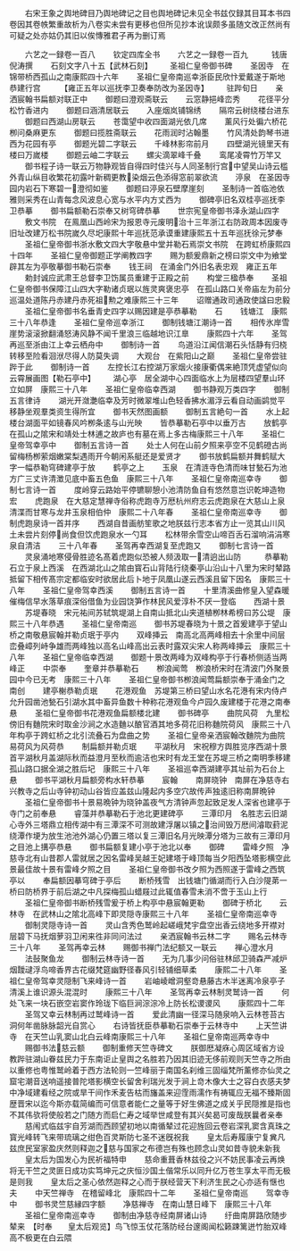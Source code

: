 <!-- { "loadSidebar": true } -->
　　右宋王象之舆地碑目乃舆地碑记之目也舆地碑记未见全书兹仅録其目耳本书四卷因其卷帙繁重故析为八卷实未尝有更移也但所见抄本讹误颇多虽随文改正然尚有可疑之处亦姑仍其旧以俟慱雅君子再为删订焉

　　六艺之一録卷一百八
　　钦定四库全书
　　六艺之一録卷一百九　　　钱唐倪涛撰
　　石刻文字八十五【武林石刻】
　　圣祖仁皇帝御书碑
　　圣因寺　在锦带桥西孤山之南康熙四十六年
　　圣祖仁皇帝南巡幸浙臣民欣忭爱戴遂于斯地恭建行宫　　　【雍正五年以巡抚李卫奏奉防改为圣因寺】
　　驻跸旬日
　　亲洒宸翰书扁额对联正中
　　御题曰澄观斋联云
　　云窓静挹峰峦秀
　　花径平分松竹香进内
　　御题曰涵清居联云
　　入座烟岚铺锦绣
　　隔帘云树绕楼台进东
　　御题曰西湖山房联云
　　苍霭望中收四面湖光依几席
　　薰风行处徧六桥花栁问桑麻更东
　　御题曰揽胜斋联云
　　花雨润时沾翰墨
　　竹风清处韵琴书进西为花园有亭
　　御题光碧二字联云
　　千峰林影帘前月
　　四壁湖光镜里天有楼曰万嵗楼
　　御题云岫二字联云
　　螺尖滴翠峰千叠
　　鸾尾凌霄竹万竿又
　　御书程子诗一联云万物静观皆自得四时佳兴与人同圣制行宫中望吴山诗云槛外青山纵目收繁花初露叶新稠更教染烟云色添得窓前翠欲流
　　渟泉　在圣因寺园内岩石下寒碧一澄彻如鉴
　　御题曰渟泉石壁摩崖刻
　　圣制诗一首临池依雅则采秀在山青每念风波息心宽与水平内方丈西为
　　御碑亭旧名双桂亭巡抚李卫恭摹
　　御书扁额勒石崇奉又树穹碑恭摹
　　世宗宪皇帝御书泽永湖山四字
　　敷文书院　在鳯凰山西岭宋为报恩寺元废明治十三年浙江右防政周本因废寺旧址改建万松书院嵗久尽圯康熙十年巡抚范承谟重建康熙五十五年巡抚徐元梦奉
　　圣祖仁皇帝御书浙水敷文四大字敬悬中堂并勒石焉崇文书院　在跨虹桥康熙四十四年
　　圣祖仁皇帝御题正学阐教四字
　　赐为额爰鼎新之榜曰崇文中为飨堂辟其左为亭敬摹御书勒石崇奉
　　钱王祠　在涌金门外旧名表忠观　雍正五年
　　勅封诚应武肃王总督李卫饬属员重建于正殿之前
　　构堂三楹恭奉
　　圣祖仁皇帝御书保障江山四大字勒诸贞珉以旌灵爽褒忠亭　在孤山路口关帝庙左为前分巡温处道陈丹赤建丹赤死祖勲之难康熙三十三年
　　诏赠通政司通政使諡曰忠毅
　　圣祖仁皇帝御书名垂青史四字以赐因建是亭恭摹勒
　　石
　　钱塘江　康熙三十八年恭逢
　　圣祖仁皇帝巡幸浙江
　　御制钱塘江潮诗一首
　　相传氷岸雪崖势滚滚掀翻涌怒涛风静不闻千里浪三临越地识江臯
　　康熙四十六年
　　圣驾再巡至浙由江上幸云栖舟中
　　御制诗一首
　　鸟道沿江闻信潮石头恬静有归桡转移至险看洄洑尽得人防莫失调
　　大观台　在紫阳山之巅
　　圣祖仁皇帝尝驻跸于此
　　御制诗一首
　　左控长江右控湖万家烟火接康衢偶来絶顶凭虚望似向云霄展画图【勒石亭中】
　　湖心亭　居全湖中心四面临水上为层楼四望羣山环立如屏　康熙三十八年
　　圣祖仁皇帝临幸西湖
　　御书静观万类四字
　　御制五言律诗
　　湖光开潋灔临幸及芳时微翠堆山色轻香拂水湄浮云看自动画鹢觉平移静坐观羣类资生得所宜
　　御书天然图画额
　　御制五言絶句一首
　　水上起楼台湖面平如镜春风吟栁条逺与山光映
　　皆恭摹勒石亭中以垂万古
　　放鹤亭　在孤山之隂宋和靖处士林逋之故庐也有墓在焉上多古梅康熙三十八年
　　圣祖仁皇帝驾幸亭中
　　御制五言诗一首
　　处士人何在山前夕照来亭空不见鹤磴古尚留梅杨栁萦烟嫩棠梨遇雨开今朝闲系艇还是爱贤才
　　御书放鹤扁额并舞鹤赋大字一幅恭勒穹碑建亭于放
　　鹤亭之上
　　玉泉　在清涟寺色清而味甘甃石为池方广三丈许清澂见底中畜五色鱼　康熙三十八年
　　圣祖仁皇帝南巡幸寺
　　御制七言诗一首
　　度岭穿云路始平停镳聊憩小池清防鱼自有悠然意岂识乾坤造物宏
　　虎跑泉　在大慈定慧禅寺俗称虎跑寺万厯杭州府志云虎跑泉在大慈山上泉清渫而甘寒与龙井玉泉相伯仲　康熙二十八年春
　　圣祖仁皇帝南巡幸寺
　　御制虎跑泉诗一首并序
　　西湖自昔画舫笙歌之地朕兹行志本省方止一览其山川风土未尝片刻停尚食但饮虎跑泉水一勺耳
　　松林带余雪空山啼百舌石溜响涓涓寒泉自清洁
　　三十八年春
　　圣驾再幸西湖复至虎跑又
　　御制七言诗一首
　　灵泉涌地寒侵骨胜迹名髙着虎跑似恐被人频汲取一清逈出山防　　　恭摹勒石立于泉上西溪　在西湖北山之隂由寳石山背陆行绕秦亭山沿山十八里为宋时辇路抵留下相传髙宗定都临安时欲居此后卜地于凤凰山遂云西溪且留下因名　康熙三十八年
　　圣祖仁皇帝驾幸西溪
　　御制五言诗一首
　　十里清溪曲修皇入望森暖催梅信早水落草痕深俗借鱼为业园饶笋作林民风爱淳朴不厌一登临
　　西湖十景
　　苏堤春晓　宋元祐间苏轼筑堤湖上自南山抵北山夹道植栁林希榜曰苏公堤　康熙三十八年恭遇
　　圣祖仁皇帝南巡
　　御书苏堤春晓为十景之首爰建亭于望山桥之南敬悬宸翰并勒贞珉于亭内
　　双峰挿云　南高北高两峰相去十余里中间层峦叠嶂列峙争雄而两峰独以高名山峰高出云表时露双尖宋人称两峰挿云　康熙三十八年
　　圣祖仁皇帝临幸西湖
　　御题十景改两峰为双峰构亭于行春桥侧适当两峰正
　　中崇奉
　　奎章并恭摹勒石
　　栁浪闻莺　栁浪桥宋时在清波门外聚景园中今已无考　康熙三十八年
　　圣祖仁皇帝御书栁浪闻莺扁额崇奉于涌金门之南创
　　建亭榭恭勒贞珉
　　花港观鱼　苏堤第三桥曰望山水名花港有宋内侍卢允升园凿池甃石引湖水其中畜异鱼数十种称花港观鱼今卢园久废建楼于花港之南奉悬
　　圣祖仁皇帝御书花港观鱼扁额楼北建
　　御书碑亭
　　曲院风荷　九里松傍旧有麯院宋时取金沙涧之水造麯以酿官酒其地多荷花旧称麯院荷风　康熙三十八年构亭于跨虹桥之北引流叠石为盘曲之势
　　圣祖仁皇帝亲洒宸翰改麯院为曲院易荷风为风荷恭
　　制扁额并勒贞珉
　　平湖秋月　宋祝穆方舆胜览序西湖十景首平湖秋月盖湖际秋而益澄月至秋而逾洁也宋时有龙王堂在苏堤三桥之南明季移建孤山路口据全湖之胜后圮　康熙三十八年
　　圣祖巡幸西湖建亭其址前为石台上悬
　　御书平湖秋月扁额旁构水轩恭摹
　　宸翰
　　南屏晓钟　南屏在净慈寺右兴教寺之后山寺钟初动山谷皆应盖兹山隆起内多空穴故传声独逺旧称南屏晩钟
　　圣祖仁皇帝御书十景易晩钟为晓钟盖夜气方清钟声忽起致足发人深省也建亭于寺门之前奉悬
　　睿藻并恭摹勒石于池北更建碑亭
　　三潭印月　名胜志云旧湖心寺外三塔鼎立相传湖中有三潭深不可测故建浮屠以镇之治间毁万厯间濬取葑泥绕潭作埂为放生池池外湖心仍置三塔以复三潭旧名月光映潭分塔为三故有三潭印月之目池上搆亭恭悬
　　御书扁额复建小亭于池北以奉
　　御碑
　　雷峰夕照　净慈寺北有山昔郡人雷就居之因名雷峰吴越王妃建塔于峰顶每当夕阳西坠塔影横空此景最佳故十景有雷峰夕照之目
　　圣祖仁皇帝御书改夕照为西照遂于雷峰之西筑亭以
　　奉扁额因摹穹碑于亭后
　　断桥残雪　出钱塘门循湖而行入白沙隄苐一桥曰防桥界于前后湖之中凡探梅孤山蜡屐过此辄值春雪未消不啻于玉山上行
　　圣祖仁皇帝御书断桥残雪爰于桥上构亭中悬宸翰更勒
　　御碑于桥北
　　云林寺　在武林山之隂北高峰下即灵隠寺康熙三十八年
　　圣祖仁皇帝南巡幸寺
　　御制灵隠寺诗一首
　　灵山含秀色鹫岭起嵯峨梵宇盘空出香云绕地多开襟对层碧下马抚烟萝羽卫闲来徃非同问法过
　　亲洒宸翰书云林二字
　　赐名云林寺三十八年
　　圣驾再幸云林
　　赐御书禅门法纪额又一联云
　　禅心澄水月
　　法鼔聚鱼龙
　　御制云林寺诗一首
　　无为几事少问俗驻林邱卫骑森严减炉烟靉叇浮鸟啼香界古花缀梵筵幽野径春风引轻铺细草柔
　　康熙二十八年
　　圣祖仁皇帝驾幸灵隠制飞来峰诗一首
　　岩岫崚嶒洞壑竒悬藤古木半迷离冷泉亭子清溪上谁识源头混混时
　　康熙三十八年
　　圣驾再幸云林制灵鹫诗一首
　　何处飞来一块石嵌空岩窦作玲珑下临巨涧淙淙冷上防长松谡谡风
　　康熙四十二年
　　圣驾又幸云林制再过鹫峰诗一首
　　爱此清幽一径深马随泉响入云林苍苔古洞何年凿脉脉韶光自赏心
　　右诗皆抚臣恭摹勒石崇奉于云林寺中
　　上天竺讲寺　在天竺山乳窦山北白云峰南康熙三十八年
　　圣祖仁皇帝南巡两幸寺中
　　赐御书法慈云额
　　御制重修天竺寺碑文
　　朕御厯凝庥心周区域省方设教跸驻湖山眷兹民力于东南讵止皇舆之名胜若乃因其旧迹无侈前观则天竺寺之所由以重修也粤惟鹫岭着于西方法轮则一竺峰丽于南国名刹维三固缁梵所薰修亦仙灵之窟宅潮音送响遥接普陀塔影横空长留舍利瑞光发于涧上竒木像大士之容白衣感夫梦中净域建看经之院或旱干间作禾麦告枯而旛盖来迎霔雨濡作有祷辄应无福不臻斯固歴晋宋以迄今斯亦载简编而可信意者能仁之量等于好生佛道之成关乎民隠推是指也不其伟欤将使般若之门随方而启仁寿之域举世咸登有其兴矣曷可废哉朕曩者亲奉
　　慈闱式临兹宇自芳湖而西顾望初地以南循辇过花迎旌回云卷岩深乳窦含真珠之寳光峰转飞来带琉璃之绀色百灵斯防七圣不迷旣祝我
　　皇太后寿履康宁复兾凡兹庶民室家盈庆然则释迦之慈与国家之布德岂有殊也顾念山灵如昔寺貌未新我
　　皇太后为国发心为民祈福特申
　　慈命重葺香林兹役之兴不妨民事凌云再焕将无干竺之灵匪日成功实笃坤元之庆恒沙国土偕常乐以同升亿万苍生享太平而无极是则我
　　皇太后之圣心依然迦释之心而于朕经营天下利济生民之心亦适有惬也夫
　　中天竺禅寺　在稽留峰北　康熙四十二年
　　圣祖仁皇帝南巡
　　驾幸寺中
　　御书灵竺慈縁四字额
　　净慈禅寺　在南山慧日峰下　康熙三十八年
　　圣祖仁皇帝南巡幸寺
　　御制由净慈寺经南屏诸山诗
　　纡曲南屏路欣随步辇来　【时奉　　皇太后观览】鸟飞惊玉仗花落防经台邃阁闻松籁踈篱迸竹胎双峰高不极更在白云隈
